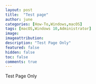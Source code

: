 ```yaml
---
layout: post
title:  "Test page"
author: june
categories: [How-To,Windows,macOS]
tags: [macOS,Windows 10,Administrator]
image: 
imageattribution:
description: "Test Page Only"
featured: false
hidden: false
toc: false
comments: true
---
```


Test Page Only

